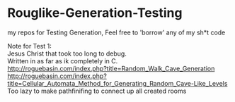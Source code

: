 # Rouglike-Generation-Testing
my repos for Testing Generation, Feel free to 'borrow' any of my sh*t code



Note for Test 1:  
Jesus Christ that took too long to debug.  
Written in as far as ik completely in C.  
http://roguebasin.com/index.php?title=Random_Walk_Cave_Generation  
http://roguebasin.com/index.php?title=Cellular_Automata_Method_for_Generating_Random_Cave-Like_Levels  
Too lazy to make pathfinifing to connect up all created rooms  
